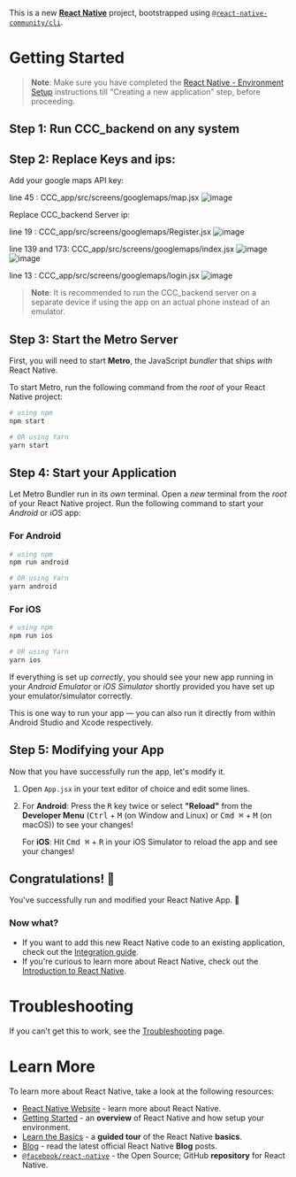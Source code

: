 This is a new [**React Native**](https://reactnative.dev) project, bootstrapped using [`@react-native-community/cli`](https://github.com/react-native-community/cli).

# Getting Started

>**Note**: Make sure you have completed the [React Native - Environment Setup](https://reactnative.dev/docs/environment-setup) instructions till "Creating a new application" step, before proceeding.

## Step 1: Run CCC_backend on any system

## Step 2: Replace Keys and ips:

Add your google maps API key:

line 45 : CCC_app/src/screens/googlemaps/map.jsx
![image](https://github.com/Blackfyre1/CCC/assets/31318864/0769d837-81d7-4466-b778-87deafa4b7e3)

Replace CCC_backend Server ip:

line 19 : CCC_app/src/screens/googlemaps/Register.jsx
![image](https://github.com/Blackfyre1/CCC/assets/31318864/ecb500db-d9d3-4eb4-8e27-8af71ac59c84)

line 139 and 173: CCC_app/src/screens/googlemaps/index.jsx
![image](https://github.com/Blackfyre1/CCC/assets/31318864/88a0741c-ecce-4314-823f-ae67e711d116)
![image](https://github.com/Blackfyre1/CCC/assets/31318864/d0cb44c9-7e1d-4e3b-bfd5-87ac8ab77f40)

line 13 : CCC_app/src/screens/googlemaps/login.jsx
![image](https://github.com/Blackfyre1/CCC/assets/31318864/02a4ec43-acf9-4535-8a5d-a2a88d3df5df)

>**Note**: It is recommended to run the CCC_backend server on a separate device if using the app on an actual phone instead of an emulator.

## Step 3: Start the Metro Server

First, you will need to start **Metro**, the JavaScript _bundler_ that ships _with_ React Native.

To start Metro, run the following command from the _root_ of your React Native project:

```bash
# using npm
npm start

# OR using Yarn
yarn start
```

## Step 4: Start your Application

Let Metro Bundler run in its _own_ terminal. Open a _new_ terminal from the _root_ of your React Native project. Run the following command to start your _Android_ or _iOS_ app:

### For Android

```bash
# using npm
npm run android

# OR using Yarn
yarn android
```

### For iOS

```bash
# using npm
npm run ios

# OR using Yarn
yarn ios
```

If everything is set up _correctly_, you should see your new app running in your _Android Emulator_ or _iOS Simulator_ shortly provided you have set up your emulator/simulator correctly.

This is one way to run your app — you can also run it directly from within Android Studio and Xcode respectively.

## Step 5: Modifying your App

Now that you have successfully run the app, let's modify it.

1. Open `App.jsx` in your text editor of choice and edit some lines.
2. For **Android**: Press the <kbd>R</kbd> key twice or select **"Reload"** from the **Developer Menu** (<kbd>Ctrl</kbd> + <kbd>M</kbd> (on Window and Linux) or <kbd>Cmd ⌘</kbd> + <kbd>M</kbd> (on macOS)) to see your changes!

   For **iOS**: Hit <kbd>Cmd ⌘</kbd> + <kbd>R</kbd> in your iOS Simulator to reload the app and see your changes!

## Congratulations! :tada:

You've successfully run and modified your React Native App. :partying_face:

### Now what?

- If you want to add this new React Native code to an existing application, check out the [Integration guide](https://reactnative.dev/docs/integration-with-existing-apps).
- If you're curious to learn more about React Native, check out the [Introduction to React Native](https://reactnative.dev/docs/getting-started).

# Troubleshooting

If you can't get this to work, see the [Troubleshooting](https://reactnative.dev/docs/troubleshooting) page.

# Learn More

To learn more about React Native, take a look at the following resources:

- [React Native Website](https://reactnative.dev) - learn more about React Native.
- [Getting Started](https://reactnative.dev/docs/environment-setup) - an **overview** of React Native and how setup your environment.
- [Learn the Basics](https://reactnative.dev/docs/getting-started) - a **guided tour** of the React Native **basics**.
- [Blog](https://reactnative.dev/blog) - read the latest official React Native **Blog** posts.
- [`@facebook/react-native`](https://github.com/facebook/react-native) - the Open Source; GitHub **repository** for React Native.
